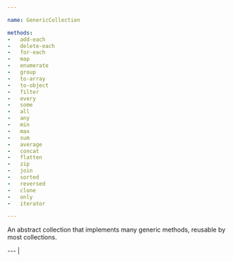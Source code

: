 ```yaml
---

name: GenericCollection

methods:
-   add-each
-   delete-each
-   for-each
-   map
-   enumerate
-   group
-   to-array
-   to-object
-   filter
-   every
-   some
-   all
-   any
-   min
-   max
-   sum
-   average
-   concat
-   flatten
-   zip
-   join
-   sorted
-   reversed
-   clone
-   only
-   iterator

---
```


An abstract collection that implements many generic methods, reusable by most
collections.

--- |

